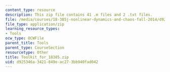 ```yaml
---
content_type: resource
description: This zip file contains 41 .m files and 2 .txt files.
file: /media/courses/18-385j-nonlinear-dynamics-and-chaos-fall-2014/d925346a3421849eac273bb940fad042_Toolkit_for_18385.zip
file_type: application/zip
learning_resource_types:
- Tools
ocw_type: OCWFile
parent_title: Tools
parent_type: CourseSection
resourcetype: Other
title: Toolkit_for_18385.zip
uid: d925346a-3421-849e-ac27-3bb940fad042
---
```


